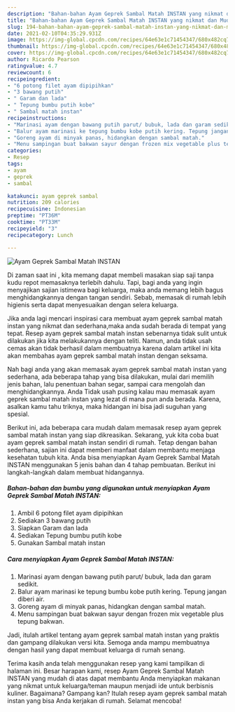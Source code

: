 ```yaml
---
description: "Bahan-bahan Ayam Geprek Sambal Matah INSTAN yang nikmat dan Mudah Dibuat"
title: "Bahan-bahan Ayam Geprek Sambal Matah INSTAN yang nikmat dan Mudah Dibuat"
slug: 194-bahan-bahan-ayam-geprek-sambal-matah-instan-yang-nikmat-dan-mudah-dibuat
date: 2021-02-10T04:35:29.931Z
image: https://img-global.cpcdn.com/recipes/64e63e1c71454347/680x482cq70/ayam-geprek-sambal-matah-instan-foto-resep-utama.jpg
thumbnail: https://img-global.cpcdn.com/recipes/64e63e1c71454347/680x482cq70/ayam-geprek-sambal-matah-instan-foto-resep-utama.jpg
cover: https://img-global.cpcdn.com/recipes/64e63e1c71454347/680x482cq70/ayam-geprek-sambal-matah-instan-foto-resep-utama.jpg
author: Ricardo Pearson
ratingvalue: 4.7
reviewcount: 6
recipeingredient:
- "6 potong filet ayam dipipihkan"
- "3 bawang putih"
- " Garam dan lada"
- " Tepung bumbu putih kobe"
- " Sambal matah instan"
recipeinstructions:
- "Marinasi ayam dengan bawang putih parut/ bubuk, lada dan garam sedikit."
- "Balur ayam marinasi ke tepung bumbu kobe putih kering. Tepung jangan diberi air."
- "Goreng ayam di minyak panas, hidangkan dengan sambal matah."
- "Menu sampingan buat bakwan sayur dengan frozen mix vegetable plus tepung bakwan."
categories:
- Resep
tags:
- ayam
- geprek
- sambal

katakunci: ayam geprek sambal 
nutrition: 209 calories
recipecuisine: Indonesian
preptime: "PT36M"
cooktime: "PT33M"
recipeyield: "3"
recipecategory: Lunch

---
```



![Ayam Geprek Sambal Matah INSTAN](https://img-global.cpcdn.com/recipes/64e63e1c71454347/680x482cq70/ayam-geprek-sambal-matah-instan-foto-resep-utama.jpg)

Di zaman  saat ini , kita memang dapat membeli masakan siap saji tanpa kudu repot memasaknya terlebih dahulu. Tapi, bagi anda yang ingin menyajikan sajian istimewa bagi keluarga, maka anda memang lebih bagus menghidangkannya dengan tangan sendiri. Sebab, memasak di rumah lebih higienis serta dapat menyesuaikan dengan selera keluarga.

Jika anda lagi mencari inspirasi cara membuat ayam geprek sambal matah instan yang nikmat dan sederhana,maka anda sudah berada di tempat yang tepat. Resep ayam geprek sambal matah instan  sebenarnya tidak sulit untuk dilakukan jika kita melakukannya dengan teliti. Namun, anda tidak usah cemas akan tidak berhasil dalam membuatnya 
karena dalam artikel ini kita akan membahas ayam geprek sambal matah instan dengan seksama.  



Nah bagi anda yang akan memasak ayam geprek sambal matah instan yang sederhana, ada beberapa tahap yang bisa dilakukan, mulai dari memilih jenis bahan, lalu penentuan bahan segar, sampai cara mengolah dan menghidangkannya. Anda Tidak usah pusing kalau mau memasak ayam geprek sambal matah instan yang lezat di mana pun anda berada. Karena, asalkan kamu  tahu triknya, maka hidangan ini bisa jadi suguhan yang spesial.

Berikut ini, ada beberapa cara mudah dalam memasak resep ayam geprek sambal matah instan yang siap dikreasikan. Sekarang, yuk kita coba buat ayam geprek sambal matah instan sendiri di rumah. Tetap dengan bahan sederhana, sajian ini dapat memberi manfaat dalam membantu menjaga kesehatan tubuh kita. Anda bisa menyiapkan Ayam Geprek Sambal Matah INSTAN menggunakan 5 jenis bahan dan 4 tahap pembuatan. Berikut ini langkah-langkah dalam membuat hidangannya.

<!--inarticleads1-->

##### Bahan-bahan dan bumbu yang digunakan untuk menyiapkan Ayam Geprek Sambal Matah INSTAN:

1. Ambil 6 potong filet ayam dipipihkan
1. Sediakan 3 bawang putih
1. Siapkan  Garam dan lada
1. Sediakan  Tepung bumbu putih kobe
1. Gunakan  Sambal matah instan




<!--inarticleads2-->

##### Cara menyiapkan Ayam Geprek Sambal Matah INSTAN:

1. Marinasi ayam dengan bawang putih parut/ bubuk, lada dan garam sedikit.
1. Balur ayam marinasi ke tepung bumbu kobe putih kering. Tepung jangan diberi air.
1. Goreng ayam di minyak panas, hidangkan dengan sambal matah.
1. Menu sampingan buat bakwan sayur dengan frozen mix vegetable plus tepung bakwan.




Jadi, itulah artikel tentang  ayam geprek sambal matah instan  yang praktis dan gampang dilakukan versi kita. Semoga anda mampu membuatnya dengan hasil yang dapat membuat keluarga di rumah senang. 

Terima kasih anda telah menggunakan resep yang kami tampilkan di halaman ini. Besar harapan kami, resep  Ayam Geprek Sambal Matah INSTAN yang mudah di atas dapat membantu Anda menyiapkan makanan yang nikmat untuk keluarga/teman maupun menjadi ide untuk berbisnis kuliner. Bagaimana? Gampang kan? Itulah resep ayam geprek sambal matah instan yang bisa Anda kerjakan di rumah. Selamat mencoba!

